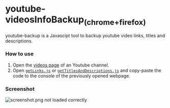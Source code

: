 # youtube-videosInfoBackup<sub>(chrome+firefox)</sub>
youtube-backup is a Javascipt tool to backup youtube video links, titles and descriptions. 

### How to use
1. Open the [videos page](https://www.youtube.com/user/<USER>/videos) of an Youtube channel.
2. Open [`getLinks.js`](https://raw.githubusercontent.com/daniel-barbu/youtube-backup/master/getLinks.js) or [`getTitlesAndDescriptions.js`](https://raw.githubusercontent.com/daniel-barbu/youtube-backup/master/getTitlesAndDescriptions.js) and copy-paste the code to the console of the previously opened webpage.

### Screenshot
![screenshot.png not loaded correctly](/screenshot.png)

